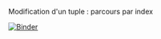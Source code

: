 Modification d'un tuple : parcours par index

[![Binder](https://mybinder.org/badge_logo.svg)](https://mybinder.org/v2/gh/josedelamare/NSI/main?filepath=Premiere%2F14-tuples%2FParcours_tuple.ipynb)
